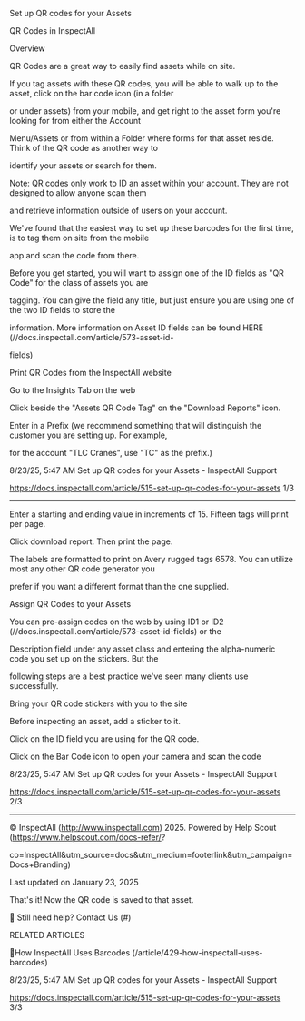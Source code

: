 Set up QR codes for your Assets

QR Codes in InspectAll

Overview

QR Codes are a great way to easily find assets while on site.

If you tag assets with these QR codes, you will be able to walk up to the asset, click on the bar code icon (in a folder

or under assets) from your mobile, and get right to the asset form you're looking for from either the Account

Menu/Assets or from within a Folder where forms for that asset reside.  Think of the QR code as another way to

identify your assets or search for them.

Note:  QR codes only work to ID an asset within your account.  They are not designed to allow anyone scan them

and retrieve information outside of users on your account.

We've found that the easiest way to set up these barcodes for the first time, is to tag them on site from the mobile

app and scan the code from there.

Before you get started, you will want to assign one of the ID fields as "QR Code" for the class of assets you are

tagging.  You can give the field any title, but just ensure you are using one of the two ID fields to store the

information. More information on Asset ID fields can be found HERE (//docs.inspectall.com/article/573-asset-id-

fields)

Print QR Codes from the InspectAll website

Go to the Insights Tab on the web

Click beside the "Assets QR Code Tag" on the "Download Reports" icon.

Enter in a Prefix (we recommend something that will distinguish the customer you are setting up.  For example,

for the account "TLC Cranes", use "TC" as the prefix.)

8/23/25, 5:47 AM Set up QR codes for your Assets - InspectAll Support

https://docs.inspectall.com/article/515-set-up-qr-codes-for-your-assets 1/3


---

Enter a starting and ending value in increments of 15.  Fifteen tags will print per page.

Click download report.  Then print the page.

The labels are formatted to print on Avery rugged tags 6578. You can utilize most any other QR code generator you

prefer if you want a different format than the one supplied.

Assign QR Codes to your Assets

You can pre-assign codes on the web by using ID1 or ID2 (//docs.inspectall.com/article/573-asset-id-fields) or the

Description field under any asset class and entering the alpha-numeric code you set up on the stickers.  But the

following steps are a best practice we've seen many clients use successfully.

Bring your QR code stickers with you to the site

Before inspecting an asset, add a sticker to it.

Click on the ID field you are using for the QR code.

Click on the Bar Code icon to open your camera and scan the code

8/23/25, 5:47 AM Set up QR codes for your Assets - InspectAll Support

https://docs.inspectall.com/article/515-set-up-qr-codes-for-your-assets 2/3


---

© InspectAll (http://www.inspectall.com) 2025. Powered by Help Scout (https://www.helpscout.com/docs-refer/?

co=InspectAll&utm_source=docs&utm_medium=footerlink&utm_campaign=Docs+Branding)

Last updated on January 23, 2025

That's it!  Now the QR code is saved to that asset.

 Still need help? Contact Us (#)

RELATED ARTICLES

How InspectAll Uses Barcodes (/article/429-how-inspectall-uses-barcodes)

8/23/25, 5:47 AM Set up QR codes for your Assets - InspectAll Support

https://docs.inspectall.com/article/515-set-up-qr-codes-for-your-assets 3/3

